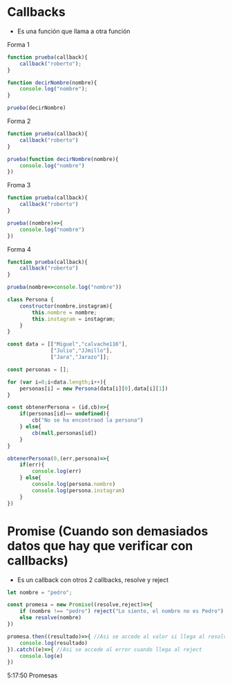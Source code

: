 # Callbacks

- Es una función que llama a otra función

Forma 1
```js
function prueba(callback){
    callback("roberto");
}

function decirNombre(nombre){
    console.log("nombre");
}

prueba(decirNombre)
```

Forma 2
```js
function prueba(callback){
    callback("roberto")
}

prueba(function decirNombre(nombre){
    console.log("nombre")
})
```

Froma 3
```js
function prueba(callback){
    callback("roberto")
}

prueba((nombre)=>{
    console.log("nombre")
})
```

Forma 4
```js
function prueba(callback){
    callback("roberto")
}

prueba(nombre=>console.log("nombre"))
```

```js
class Persona {
    constructor(nombre,instagram){
        this.nombre = nombre;
        this.instagram = instagram;
    }
}

const data = [["Miguel","calvache116"],
              ["Julio","JJmillo"],
              ["Jara","Jarazo"]];

const personas = [];

for (var i=0;i<data.length;i++){
    personas[i] = new Persona(data[i][0],data[i][1])
}

const obtenerPersona = (id,cb)=>{
    if(personas[id]== undefined){
        cb("No se ha encontraod la persona")
    } else{
        cb(null,personas[id])
    }
}

obtenerPersona(0,(err,persona)=>{
    if(err){
        console.log(err)
    } else{
        console.log(persona.nombre)
        console.log(persona.instagram)
    }
})

```

# Promise (Cuando son demasiados datos que hay que verificar con callbacks)

- Es un callback con otros 2 callbacks, resolve y reject

```js
let nombre = "pedro";

const promesa = new Promise((resolve,reject)=>{
    if (nombre !== "pedro") reject("Lo siento, el nombre no es Pedro")
    else resolve(nombre)
})

promesa.then((resultado)=>{ //Asi se accede al valor si llega al resolve 
    console.log(resultado)
}).catch((e)=>{ //Asi se accede al error cuando llega al reject
    console.log(e)
})
```

5:17:50 Promesas